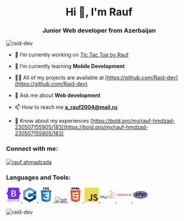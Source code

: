 <h1 align="center">Hi 👋, I'm Rauf</h1>
<h3 align="center">Junior Web developer from Azerbaijan</h3>

<p align="left"> <img src="https://komarev.com/ghpvc/?username=raid-dev&label=Profile%20views&color=0e75b6&style=flat" alt="raid-dev" /> </p>

- 🔭 I’m currently working on [Tic Tac Toe by Rauf](https://tictactoe-raiddev.infinityfreeapp.com)

- 🌱 I’m currently learning **Mobile Development**

- 👨‍💻 All of my projects are available at [https://github.com/Raid-dev](https://github.com/Raid-dev)

- 💬 Ask me about **Web development**

- 📫 How to reach me **a_rauf2004@mail.ru**

- 📄 Know about my experiences [https://bold.pro/my/rauf-hmdzad-230507155905/183](https://bold.pro/my/rauf-hmdzad-230507155905/183)

<h3 align="left">Connect with me:</h3>
<p align="left">
<a href="https://linkedin.com/in/rauf ahmadzada" target="blank"><img align="center" src="https://raw.githubusercontent.com/rahuldkjain/github-profile-readme-generator/master/src/images/icons/Social/linked-in-alt.svg" alt="rauf ahmadzada" height="30" width="40" /></a>
</p>

<h3 align="left">Languages and Tools:</h3>
<p align="left"> <a href="https://getbootstrap.com" target="_blank" rel="noreferrer"> <img src="https://raw.githubusercontent.com/devicons/devicon/master/icons/bootstrap/bootstrap-plain-wordmark.svg" alt="bootstrap" width="40" height="40"/> </a> <a href="https://www.w3schools.com/cpp/" target="_blank" rel="noreferrer"> <img src="https://raw.githubusercontent.com/devicons/devicon/master/icons/cplusplus/cplusplus-original.svg" alt="cplusplus" width="40" height="40"/> </a> <a href="https://www.w3schools.com/css/" target="_blank" rel="noreferrer"> <img src="https://raw.githubusercontent.com/devicons/devicon/master/icons/css3/css3-original-wordmark.svg" alt="css3" width="40" height="40"/> </a> <a href="https://git-scm.com/" target="_blank" rel="noreferrer"> <img src="https://www.vectorlogo.zone/logos/git-scm/git-scm-icon.svg" alt="git" width="40" height="40"/> </a> <a href="https://www.w3.org/html/" target="_blank" rel="noreferrer"> <img src="https://raw.githubusercontent.com/devicons/devicon/master/icons/html5/html5-original-wordmark.svg" alt="html5" width="40" height="40"/> </a> <a href="https://developer.mozilla.org/en-US/docs/Web/JavaScript" target="_blank" rel="noreferrer"> <img src="https://raw.githubusercontent.com/devicons/devicon/master/icons/javascript/javascript-original.svg" alt="javascript" width="40" height="40"/> </a> <a href="https://www.mysql.com/" target="_blank" rel="noreferrer"> <img src="https://raw.githubusercontent.com/devicons/devicon/master/icons/mysql/mysql-original-wordmark.svg" alt="mysql" width="40" height="40"/> </a> <a href="https://www.oracle.com/" target="_blank" rel="noreferrer"> <img src="https://raw.githubusercontent.com/devicons/devicon/master/icons/oracle/oracle-original.svg" alt="oracle" width="40" height="40"/> </a> <a href="https://www.php.net" target="_blank" rel="noreferrer"> <img src="https://raw.githubusercontent.com/devicons/devicon/master/icons/php/php-original.svg" alt="php" width="40" height="40"/> </a> </p>

<p><img align="center" src="https://github-readme-stats.vercel.app/api/top-langs?username=raid-dev&show_icons=true&locale=en&layout=compact" alt="raid-dev" /></p>
